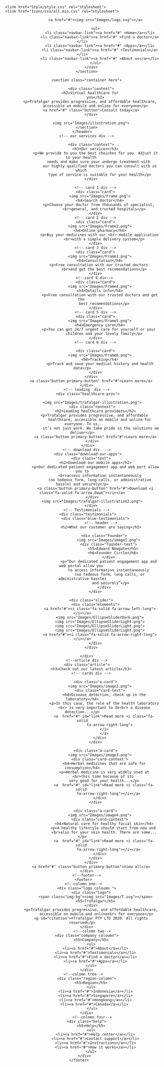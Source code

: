 <html lang="en">
<head>
    <meta charset="UTF-8">
    <meta name="viewport" content="width=device-width, initial-scale=1.0">
    <title>Trafalgar</title>
    
    <link href="Style/style.css" rel="stylesheet">
    <link href="Icons/css/all.min.css" rel="stylesheet">
</head>
<body>
    <!--header-->
    <header>
        <section class="container">
            <!--navbar list-->
            <nav class="navbar">
        
                <a href="#"><img src="Images/logo.svg"></a>
    
                <ul>
                    <li class="navbar-link"><a href="#" >Home</a></li>
                    <li class="navbar-link"><a href="#" >Find a doctor</a></li>
                    <li class="navbar-link"><a href="#" >Apps</a></li>
                    <li class="navbar-link"><a href="#" >Testimonials</a></li>
                    <li class="navbar-link"><a href="#" >About us</a></li>
                </ul>
            </nav>
        </section>

        <section class="container hero">

            <div class="context">
            <h2>Virtual healthcare for 
                you</h2>
            <p>Trafalgar provides progressive, and affordable healthcare, 
                accessible on mobile and online for everyone</p>
            <a href="#" class="button">Consult today</a>
            </div>

            <img src="Images/illustration.png">
        </section>
    </header>
        <!-- our services div -->

            <div class="context">
                <h3>Our services</h3>
                <p>We provide to you the best choiches for you. Adjust it to your health 
                    needs and make sure your undergo treatment with 
                    our highly qualified doctors you can consult with us which 
                    type of service is suitable for your health</p>
            </div>
           
                <!-- card 1 div -->
                <div class="card">
                    <img src="Images/Frame.png">
                    <h4>Search doctor</h4>
                    <p>Choose your doctor from thousands of specialist, 
                        <br>general, and trusted hospitals</p>
                </div>
                <!-- card 2 div -->
                <div class="card">
                    <img src="Images/Frame2.png">
                    <h4>Online pharmacy</h4>
                    <p>Buy your medicines with our <br> mobile application 
                        <br>with a simple delivery system</p>
                </div>
                <!-- card 3 div -->
                <div class="card">
                    <img src="Images/Frame3.png">
                    <h4>Consultation</h4>
                    <p>Free consultation with our trusted doctors 
                        <br>and get the best recomendations</p>
                </div>
               <!--card 4 div-->
                <div class="card">
                    <img src="Images/Frame4.png">
                    <h4>Details info</h4>
                    <p>Free consultation with our trusted doctors and get the 
                        best recomendations</p>
                </div>
                <!-- card 5 div -->
                <div class="card">
                    <img src="Images/Frame5.png">
                    <h4>Emergency care</h4>
                    <p>You can get 24/7 urgent care for yourself or your 
                        children and your lovely family</p>
                </div>
                <!-- card 6 div -->

                <div class="card">
                    <img src="Images/Frame6.png">
                    <h4>Tracking</h4>
                    <p>Track and save your medical history and health data</p>
                </div>
            </div>
            <a class="button primary-button" href="#">Learn more</a>
        </div>
        <!-- leading  div -->
         <div class="healthcare-prov">
  
             <img src="Images/trafalgar-illustration.png">
             <div class="context">
                <h2>Leading healthcare providers</h2>
                <p>Trafalgar provides progressive, and affordable 
                    healthcare, accessible on mobile and online for everyone. To us,
                     it’s not just work. We take pride in the solutions we deliver</p>
                <a class="button primary-button" href="#">Learn more</a>
             </div>
         </div>
        <!-- download div  -->
         <div class="download-our-apps">
            <div class="text">
                <h2>Download our mobile apps</h2>
                <p>Our dedicated patient engagement app and web port allow you to
                     <br>access information instantaneously 
                    (no tedeous form, long calls, or administrative hassle) and securely</p>
                <a class="button primary-button" href="#">Download <i class="fa-solid fa-arrow-down"></i></a>
             </div>
             <img src="Images/trafalgar-illustration2.png">
            </div>
        <!-- Testimonials -->
         <div class="testimonials">
                <div class="blue-testimonials">
                     <!-- header -->
                     <h2>What our customer are saying</h2>
 
                        <div class="founder">
                            <img src="Images/image1.png">
                            <div class="founder-text">
                                <h5>Edward Newgate</h5>
                                <h6>Founder Circle</h6>
                            </div>
                            <p>“Our dedicated patient engagement app and web portal allow you 
                            to access information instantaneously
                             (no tedeous form, long calls, or administrative hassle)
                              and securely”</p>
                        </div>
                </div>

            <div class="slider">
                <div class="elements">
                    <a href="#"><i class="fa-solid fa-arrow-left-long"></i></a>
                    <img src="Images/EllipseSliderDark.png">
                    <img src="Images/EllipseSliderLight.png">
                    <img src="Images/EllipseSliderLight.png">
                    <img src="Images/EllipseSliderLight.png">
                    <a href="#"><i class="fa-solid fa-arrow-right-long"></i></a>
                </div>
            </div>

        </div>
        <!--article div -->
        <div class="article">
            <h3>Check out our latest article</h3>
            <!-- cards div -->

                <div class="a-card">
                    <img src="Images/image2.png">
                    <div class="card-text">
                        <h4>Disease detection, check up in the laboratory</h4>
                        <p>In this case, the role of the health laboratory
                        <br> is very important to do<br> a disease detection...</p>
                        <a  href="#" id="link">Read more <i class="fa-solid
                             fa-arrow-right-long">
                        </i>
                        </a>
                    </div>
                </div>

                <div class="a-card">
                    <img src="Images/image3.png">
                    <div class="card-context">
                        <h4>Herbal medicines that are safe for consumption</h4>
                         <p>Herbal medicine is very widely used at 
                        <br>this time because of its 
                        very good for your health...</p>
                        <a  href="#" id="link">Read more <i class="fa-solid 
                            fa-arrow-right-long"></i></a>
                    </div>
                </div>

                <div class="a-card">
                    <img src="Images/image4.png">
                    <div class="card-context">
                        <h4>Natural care for healthy facial skin</h4>
                        <p>A healthy lifestyle should start from now and 
                        <br>also for your skin health. There are some...</p>
                        <a  href="#" id="link">Read more <i class="fa-solid 
                            fa-arrow-right-long"></i></a>
                    </div>
                </div>
            </div>
            <a href="#" class="button primary-button">View all</a>
        </div>
        <!--footer-->
     <footer>
     <!--colomn one-->
        <div class="logo coloumn ">
            <div class="logo">
                <span class="img-bg"><img src="Images/T.svg"></span>
                <h5>Trafalgar</h5>
            </div>
            <p>Trafalgar provides progressive, and affordable healthcare,
                 accessible on mobile and online<br> for everyone</p>
            <p id="citation">©Trafalgar PTY LTD 2020. All rights reserved</p>
        </div>
             <!--colomn two-->
        <div class="company coloumn">
            <h5>Company</h5>
            <ul>
                <li><a href="#">About</a></li>
                <li><a href="#">Testimonials</a></li>
                <li><a href="#">Find a doctor</a></li>
                <li><a href="#">Apps</a></li>
            </ul>
        </div>
     <!--colomn tree-->
        <div class="region-colomn">
            <h5>Region</h5>
            <ul>
                <li><a href="#">Indonesia</a></li>
                <li><a href="#">Singapore</a></li>
                <li><a href="#">Hongkong</a></li>
                <li><a href="#">Canada</a></li> 
             </ul>
        </div>
             <!--colomn four-->
        <div class="help">
            <h5>Help</h5>
            <ul>
                <li><a href="#">Help center</a></li>
                <li><a href="#">Contact support</a></li>
                <li><a href="#">Instructions</a></li>
                <li><a href="#">How it works</a></li>
            </ul>
        </div>  
     </footer>    
</body>
</html>
